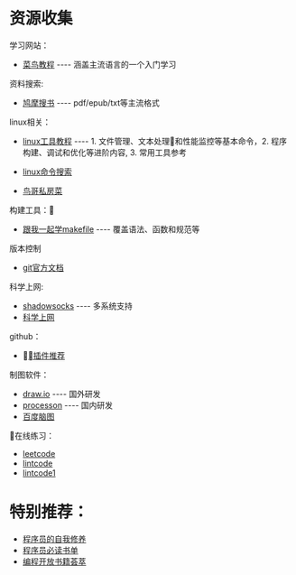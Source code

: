 # 资源收集

学习网站：

+ [菜鸟教程](http://www.runoob.com) ---- 涵盖主流语言的一个入门学习

资料搜索:

+ [鸠摩搜书](https://www.jiumodiary.com) ---- pdf/epub/txt等主流格式

linux相关：

+ [linux工具教程](https://linuxtools-rst.readthedocs.io/zh_CN/latest/index.html) ---- 1. 文件管理、文本处理和性能监控等基本命令，2. 程序构建、调试和优化等进阶内容, 3. 常用工具参考

+ [linux命令搜索](https://jslite.oschina.io/linux-command/)

+ [鸟哥私房菜](http://linux.vbird.org/linux_server/)

构建工具：

+ [跟我一起学makefile](http://scc.qibebt.cas.cn/docs/linux/base/%B8%FA%CE%D2%D2%BB%C6%F0%D0%B4Makefile-%B3%C2%F0%A9.pdf) ---- 覆盖语法、函数和规范等

版本控制

+ [git官方文档](https://git-scm.com/book/zh/v2)

科学上网:

+ [shadowsocks](https://github.com/shadowsocks) ---- 多系统支持
+ [科学上网](https://github.com/bannedbook/fanqiang/wiki)

github：

+ [插件推荐](https://blog.csdn.net/poem_of_sunshine/article/details/77894438)

制图软件：

+ [draw.io](https://www.draw.io) ---- 国外研发
+ [processon](https://processon.com) ---- 国内研发
+ [百度脑图](http://naotu.baidu.com)

在线练习：

+ [leetcode](https://github.com/pezy/LeetCode)
+ [lintcode](https://github.com/awangdev/LintCode)
+ [lintcode1](https://github.com/qicst23/lintcode)

# 特别推荐：

+ [程序员的自我修养](https://leohxj.gitbooks.io/a-programmer-prepares/appendix/books.html)
+ [程序员必读书单](http://lucida.me/blog/developer-reading-list/) 
+ [编程开放书籍荟萃](https://linuxstory.org/free-chinese-programming-books/)